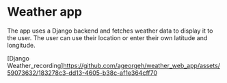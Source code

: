 # Weather app

The app uses a Django backend and fetches weather data to display it to the user.
The user can use their location or enter their own latitude and longitude.


[Django Weather_recording]https://github.com/ageorgeh/weather_web_app/assets/59073632/183278c3-dd13-4605-b38c-af1e364cff70

